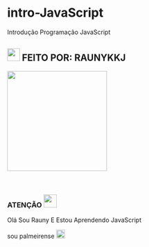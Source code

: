 # intro-JavaScript
 Introdução Programação JavaScript
## <img src="https://github.com/TheDudeThatCode/TheDudeThatCode/blob/master/Assets/Hi.gif" width="29px"> FEITO POR: RAUNYKKJ
<p>
<img src="https://media-giphy-com.cdn.ampproject.org/ii/w820/s/media.giphy.com/media/1g3A0gpaidxWcL9Mfo/giphy.gif" width="230" height="230"/>
</p>
<br>


 
</details>

### ATENÇÃO <img src="https://github.com/TheDudeThatCode/TheDudeThatCode/blob/master/Assets/happy.gif" width="30" height="30"/>
Olá Sou Rauny E Estou Aprendendo JavaScript
</div>
<p>
sou palmeirense
<img src= "https://www.ogol.com.br/img/history/imgS620I11712T20190402191855.png" width="20" height="20"/>